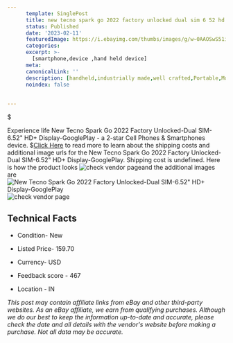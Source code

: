 ```yaml
---
      template: SinglePost
      title: new tecno spark go 2022 factory unlocked dual sim 6 52 hd display googleplay
      status: Published
      date: '2023-02-11'
      featuredImage: https://i.ebayimg.com/thumbs/images/g/w~0AAOSwS51iPvYE/s-l225.jpg
      categories: 
      excerpt: >-
        [smartphone,device ,hand held device]
      meta:
      canonicalLink: ''
      description: [handheld,industrially made,well crafted,Portable,Mobile,Compact,Convenient,Lightweight,Maneuverable,Man-portable,Miniature,Carriable,Hand-held,Light,Holdable,Transportable,Mobile device,Pocket-sized,On-the-go,Wireless,Cordless,Compact size,Convenient size, smartphone,device ,hand held device]
      noindex: false
      
        
---
```

$

Experience life New Tecno Spark Go 2022 Factory Unlocked-Dual SIM-6.52" HD+ Display-GooglePlay - a 2-star Cell Phones & Smartphones device.
$[Click Here](https://www.ebay.com/itm/313931155507?hash=item4917c14833%3Ag%3Aw%7E0AAOSwS51iPvYE&mkevt=1&mkcid=1&mkrid=711-53200-19255-0&campid=%253CePNCampaignId%253E&customid=%253CreferenceId%253E&toolid=10049) to read more to learn about the shipping costs and additional image urls for the New Tecno Spark Go 2022 Factory Unlocked-Dual SIM-6.52" HD+ Display-GooglePlay. Shipping cost is undefined. Here is how the product looks ![check vendor page](https://i.ebayimg.com/thumbs/images/g/w~0AAOSwS51iPvYE/s-l225.jpg)and the additional images are![New Tecno Spark Go 2022 Factory Unlocked-Dual SIM-6.52" HD+ Display-GooglePlay](https://i.ebayimg.com/images/g/w~0AAOSwS51iPvYE/s-l1600.jpg)![check vendor page](https://origin-galleryplus.ebayimg.com/ws/web/313931155507_2_0_1/225x225.jpg,https://origin-galleryplus.ebayimg.com/ws/web/313931155507_3_0_1/225x225.jpg,https://origin-galleryplus.ebayimg.com/ws/web/313931155507_4_0_1/225x225.jpg,https://origin-galleryplus.ebayimg.com/ws/web/313931155507_5_0_1/225x225.jpg,https://origin-galleryplus.ebayimg.com/ws/web/313931155507_6_0_1/225x225.jpg)



 ## Technical Facts 



     
      

 - Condition- New 


      

 - Listed Price- 159.70 


      

 - Currency- USD 


      

 - Feedback score - 467 


      

 - Location - IN 


      
      

 *_This post may contain affiliate links from eBay and other third-party websites. As an eBay affiliate, we earn from qualifying purchases. Although we do our best to keep the information up-to-date and accurate, please check the date and all details with the vendor's website before making a purchase. Not all data may be accurate._*






